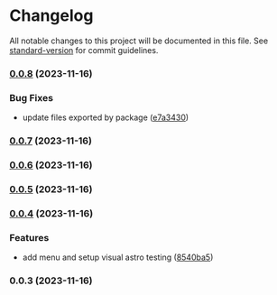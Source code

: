 # Changelog

All notable changes to this project will be documented in this file. See [standard-version](https://github.com/conventional-changelog/standard-version) for commit guidelines.

### [0.0.8](https://github.com/Frankeo/common-components/compare/v0.0.7...v0.0.8) (2023-11-16)

### Bug Fixes

- update files exported by package ([e7a3430](https://github.com/Frankeo/common-components/commit/e7a3430cf25e964ae7c645b190b1ab3903d6e4e5))

### [0.0.7](https://github.com/Frankeo/common-components/compare/v0.0.6...v0.0.7) (2023-11-16)

### [0.0.6](https://github.com/Frankeo/common-components/compare/v0.0.5...v0.0.6) (2023-11-16)

### [0.0.5](https://github.com/Frankeo/common-components/compare/v0.0.4...v0.0.5) (2023-11-16)

### [0.0.4](https://github.com/Frankeo/common-components/compare/v0.0.3...v0.0.4) (2023-11-16)

### Features

- add menu and setup visual astro testing ([8540ba5](https://github.com/Frankeo/common-components/commit/8540ba53b8aa26f5a8876cc61a253adc97d2c576))

### 0.0.3 (2023-11-16)
